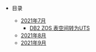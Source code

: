 - 目录

  - [2021年7月]()
    - [DB2 ZOS 表空间转为UTS](20210720_01.md)
  - [2021年8月](第二章节.md)
  - [2021年9月](第三章节.md)